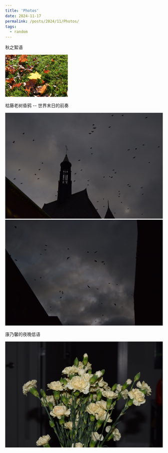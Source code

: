 ```yaml
---
title: 'Photos'
date: 2024-11-17
permalink: /posts/2024/11/Photos/
tags:
  - random
---
```

秋之絮语

<img src="/images/3.JPG" alt="树叶" width = 200> 

枯藤老树昏鸦 -- 世界末日的前奏

<img src="/images/DSC_0025.JPG" alt="乌鸦1"> 
<img src="/images/DSC_0027.JPG" alt="乌鸦2"> 

康乃馨的夜晚低语

<img src="/images/DSC_0004.JPG" alt="康乃馨"> 
